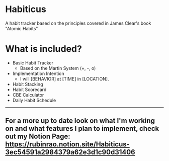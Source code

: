 # Habiticus
A habit tracker based on the principles covered in James Clear's book "Atomic Habits"

# What is included?
- Basic Habit Tracker
  - Based on the Martin System (+, -, o)
- Implementation Intention
  - I will [BEHAVIOR] at [TIME] in [LOCATION].
- Habit Stacking
- Habit Scorecard
- CBE Calculator
- Daily Habit Schedule
---
## For a more up to date look on what I'm working on and what features I plan to implement, check out my Notion Page: https://rubinrao.notion.site/Habiticus-3ec54591a2984379a62e3d1c90d31406
